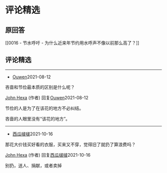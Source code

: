 # 评论精选
## 原回答
>
[[0016 - 节水呼吁 - 为什么近来年节约用水呼声不像以前那么高了？]]

## 评论精选
---

- [Ouwen](https://www.zhihu.com/people/liu-ou-wen-89)2021-08-12
>
吝啬和节俭最本质的区别是什么呢？

  [John Hexa](https://www.zhihu.com/people/mcbig)​ (作者) 回复[Ouwen](https://www.zhihu.com/people/liu-ou-wen-89)2021-08-12
>
节俭的人是为了在该花的地方不必纠结。  
  >
吝啬的人眼里没有“该花的地方”。

---

- [西瓜啵啵](https://www.zhihu.com/people/74663863)​2021-10-16
>
那花大价钱买好看的衣服，买来又不穿，觉得旧了就扔了算浪费吗？

   [John Hexa](https://www.zhihu.com/people/mcbig)​ (作者) 回复[西瓜啵啵](https://www.zhihu.com/people/74663863)​2021-10-16
>
别扔，送人、捐献，或者卖掉